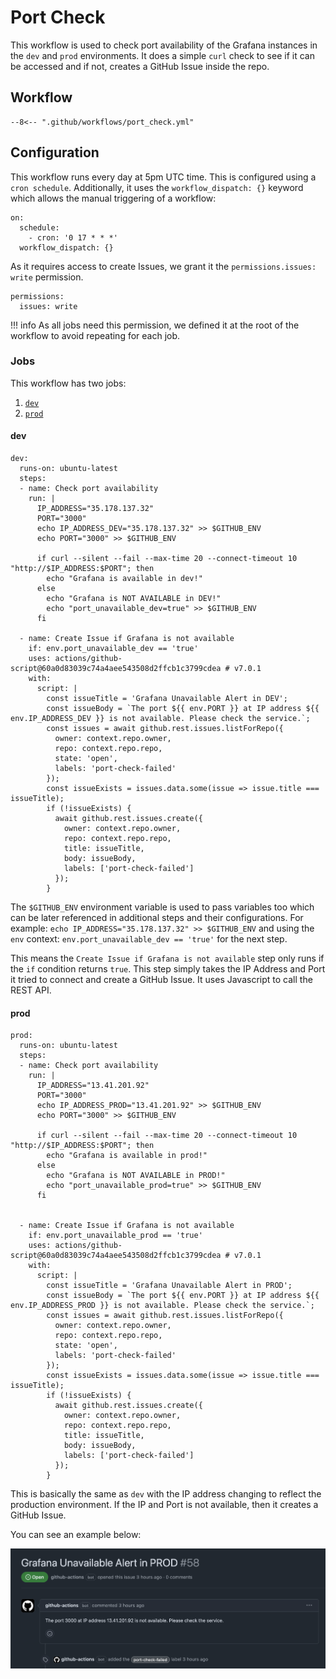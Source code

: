 # Port Check

This workflow is used to check port availability of the Grafana instances in the `dev` and `prod` environments. It does a simple `curl` check to see if it can be accessed and if not, creates a GitHub Issue inside the repo.

## Workflow

``` { .yaml title=".github/workflows/port_check.yml" linenums="1" }
--8<-- ".github/workflows/port_check.yml"
```

## Configuration

This workflow runs every day at 5pm UTC time. This is configured using a `cron schedule`. Additionally, it uses the `workflow_dispatch: {}` keyword which allows the manual triggering of a workflow:

``` { .yaml title=".github/workflows/port_check.yml" linenums="3" }
on:
  schedule:
    - cron: '0 17 * * *'
  workflow_dispatch: {}
```

As it requires access to create Issues, we grant it the `permissions.issues: write` permission.

``` { .yaml title=".github/workflows/port_check.yml" linenums="8" }
permissions:
  issues: write
```

!!! info
    As all jobs need this permission, we defined it at the root of the workflow to avoid repeating for each job.

### Jobs

This workflow has two jobs:

1. [`dev`](#dev)
2. [`prod`](#prod)

#### dev

``` { .yaml title=".github/workflows/port_check.yml" linenums="12" }
dev:
  runs-on: ubuntu-latest
  steps:
  - name: Check port availability
    run: |
      IP_ADDRESS="35.178.137.32"
      PORT="3000"
      echo IP_ADDRESS_DEV="35.178.137.32" >> $GITHUB_ENV
      echo PORT="3000" >> $GITHUB_ENV

      if curl --silent --fail --max-time 20 --connect-timeout 10 "http://$IP_ADDRESS:$PORT"; then
        echo "Grafana is available in dev!"
      else
        echo "Grafana is NOT AVAILABLE in DEV!"
        echo "port_unavailable_dev=true" >> $GITHUB_ENV
      fi

  - name: Create Issue if Grafana is not available
    if: env.port_unavailable_dev == 'true'
    uses: actions/github-script@60a0d83039c74a4aee543508d2ffcb1c3799cdea # v7.0.1
    with:
      script: |
        const issueTitle = 'Grafana Unavailable Alert in DEV';
        const issueBody = `The port ${{ env.PORT }} at IP address ${{ env.IP_ADDRESS_DEV }} is not available. Please check the service.`;
        const issues = await github.rest.issues.listForRepo({
          owner: context.repo.owner,
          repo: context.repo.repo,
          state: 'open',
          labels: 'port-check-failed'
        });
        const issueExists = issues.data.some(issue => issue.title === issueTitle);
        if (!issueExists) {
          await github.rest.issues.create({
            owner: context.repo.owner,
            repo: context.repo.repo,
            title: issueTitle,
            body: issueBody,
            labels: ['port-check-failed']
          });
        }
```

The `$GITHUB_ENV` environment variable is used to pass variables too which can be later referenced in additional steps and their configurations. For example: `echo IP_ADDRESS="35.178.137.32" >> $GITHUB_ENV` and using the `env` context: `env.port_unavailable_dev == 'true'` for the next step. 

This means the `Create Issue if Grafana is not available` step only runs if the `if` condition returns `true`. This step simply takes the IP Address and Port it tried to connect and create a GitHub Issue. It uses Javascript to call the REST API.

#### prod

``` { .yaml title=".github/workflows/port_check.yml" linenums="53" }
prod:
  runs-on: ubuntu-latest
  steps:
  - name: Check port availability
    run: |
      IP_ADDRESS="13.41.201.92"
      PORT="3000"
      echo IP_ADDRESS_PROD="13.41.201.92" >> $GITHUB_ENV
      echo PORT="3000" >> $GITHUB_ENV

      if curl --silent --fail --max-time 20 --connect-timeout 10 "http://$IP_ADDRESS:$PORT"; then
        echo "Grafana is available in prod!"
      else
        echo "Grafana is NOT AVAILABLE in PROD!"
        echo "port_unavailable_prod=true" >> $GITHUB_ENV
      fi
      

  - name: Create Issue if Grafana is not available
    if: env.port_unavailable_prod == 'true'
    uses: actions/github-script@60a0d83039c74a4aee543508d2ffcb1c3799cdea # v7.0.1
    with:
      script: |
        const issueTitle = 'Grafana Unavailable Alert in PROD';
        const issueBody = `The port ${{ env.PORT }} at IP address ${{ env.IP_ADDRESS_PROD }} is not available. Please check the service.`;
        const issues = await github.rest.issues.listForRepo({
          owner: context.repo.owner,
          repo: context.repo.repo,
          state: 'open',
          labels: 'port-check-failed'
        });
        const issueExists = issues.data.some(issue => issue.title === issueTitle);
        if (!issueExists) {
          await github.rest.issues.create({
            owner: context.repo.owner,
            repo: context.repo.repo,
            title: issueTitle,
            body: issueBody,
            labels: ['port-check-failed']
          });
        }
```

This is basically the same as `dev` with the IP address changing to reflect the production environment. If the IP and Port is not available, then it creates a GitHub Issue.

You can see an example below:

![Port Check Issue Example](../assets/port_check_issue.png)
